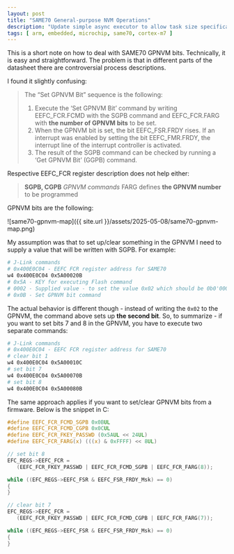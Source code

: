 ```yaml
---
layout: post
title: "SAME70 General-purpose NVM Operations"
description: "Update simple async executor to allow task size specification at the build time"
tags: [ arm, embedded, microchip, same70, cortex-m7 ]
---
```


This is a short note on how to deal with SAME70 GPNVM bits. Technically, it is easy and straightforward. The problem is
that in different parts of the datasheet there are controversial process descriptions.

<!--more-->

I found it slightly confusing:

> The “Set GPNVM Bit” sequence is the following:
>
> 1. Execute the ‘Set GPNVM Bit’ command by writing EEFC_FCR.FCMD with the SGPB command and EEFC_FCR.FARG with **the
     number of GPNVM bits** to be set.
> 2. When the GPNVM bit is set, the bit EEFC_FSR.FRDY rises. If an interrupt was enabled by setting the bit
     EEFC_FMR.FRDY,
     the interrupt line of the interrupt controller is activated.
> 3. The result of the SGPB command can be checked by running a ‘Get GPNVM Bit’ (GGPB)
     command.

Respective EEFC_FCR register description does not help either:

> **SGPB, CGPB** *GPNVM commands* FARG defines **the GPNVM number** to be programmed
>

GPNVM bits are the following:

![same70-gpnvm-map]({{ site.url }}/assets/2025-05-08/same70-gpnvm-map.png)

My assumption was that to set up/clear something in the GPNVM I need to supply a value that will be written
with SGPB. For example:

```bash
# J-Link commands
# 0x400E0C04 - EEFC FCR register address for SAME70
w4 0x400E0C04 0x5A00020B
# 0x5A - KEY for executing Flash command
# 0002 - Supplied value - to set the value 0x02 which should be 0b0'0000'0010
# 0x0B - Set GPNVM bit command
```

The actual behavior is different though - instead of writing the `0x02` to the GPNVM, the command above sets up **the
second bit**. So, to summarize - if you want to set bits 7 and 8 in the GPNVM, you have to execute two separate
commands:

```bash
# J-Link commands
# 0x400E0C04 - EEFC FCR register address for SAME70
# clear bit 1
w4 0x400E0C04 0x5A00010C
# set bit 7
w4 0x400E0C04 0x5A00070B
# set bit 8
w4 0x400E0C04 0x5A00080B
```

The same approach applies if you want to set/clear GPNVM bits from a firmware. Below is the snippet in C:

```c
#define EEFC_FCR_FCMD_SGPB 0x0BUL
#define EEFC_FCR_FCMD_CGPB 0x0CUL
#define EEFC_FCR_FKEY_PASSWD (0x5AUL << 24UL)
#define EEFC_FCR_FARG(x) (((x) & 0xFFFF) << 8UL)

// set bit 8
EFC_REGS->EEFC_FCR = 
   (EEFC_FCR_FKEY_PASSWD | EEFC_FCR_FCMD_SGPB | EEFC_FCR_FARG(8));

while ((EFC_REGS->EEFC_FSR & EEFC_FSR_FRDY_Msk) == 0)
{
}

// clear bit 7 
EFC_REGS->EEFC_FCR = 
   (EEFC_FCR_FKEY_PASSWD | EEFC_FCR_FCMD_CGPB | EEFC_FCR_FARG(7));

while ((EFC_REGS->EEFC_FSR & EEFC_FSR_FRDY_Msk) == 0)
{
}
```
